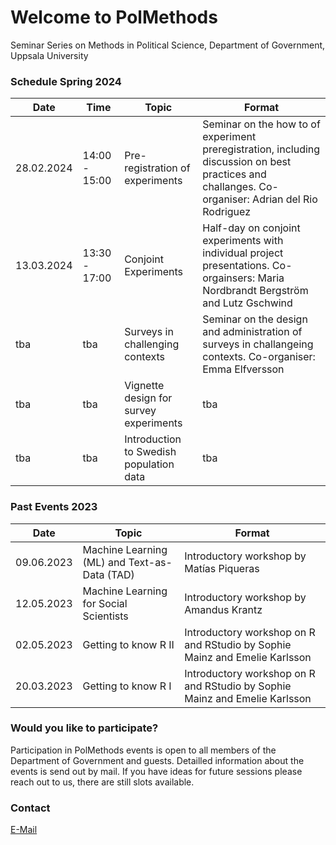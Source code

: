 # Welcome to PolMethods

Seminar Series on Methods in Political Science, Department of Government, Uppsala University 

### Schedule Spring 2024 

| Date       | Time       | Topic        | Format                                  |
|------------|------------|------------|--------------------------------------|
| 28.02.2024 | 14:00 - 15:00| Pre-registration of experiments | Seminar on the how to of experiment preregistration, including discussion on best practices and challanges. Co-organiser: Adrian del Rio Rodriguez |
| 13.03.2024 | 13:30 - 17:00 | Conjoint Experiments | Half-day on conjoint experiments with individual project presentations. Co-orgainsers: Maria Nordbrandt Bergström and Lutz Gschwind |
| tba | tba | Surveys in challenging contexts | Seminar on the design and administration of surveys in challangeing contexts. Co-organiser: Emma Elfversson|
| tba | tba | Vignette design for survey experiments | tba    |
| tba | tba | Introduction to Swedish population data | tba    |



### Past Events 2023

| Date       | Topic        | Format                                  |
|------------|-------------------|-----------------------------------------|
| 09.06.2023 | Machine Learning (ML) and Text-as-Data (TAD) | Introductory workshop by Matías Piqueras| 
| 12.05.2023 | Machine Learning for Social Scientists | Introductory workshop by Amandus Krantz|
| 02.05.2023 | Getting to know R II| Introductory workshop on R and RStudio by Sophie Mainz and Emelie Karlsson|
| 20.03.2023 | Getting to know R I| Introductory workshop on R and RStudio by Sophie Mainz and Emelie Karlsson|




### Would you like to participate? 

Participation in PolMethods events is open to all members of the Department of Government and guests. Detailled information about the events is send out by mail. If you have ideas for future sessions please reach out to us, there are still slots available.

### Contact

[E-Mail](mailto:sophie.mainz@uu.se)
